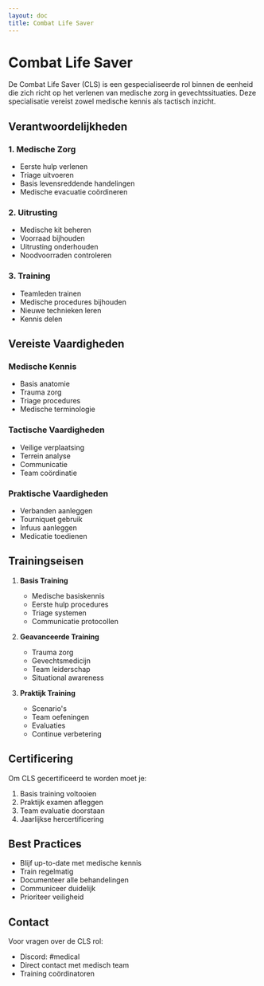 ```yaml
---
layout: doc
title: Combat Life Saver
---
```


# Combat Life Saver

De Combat Life Saver (CLS) is een gespecialiseerde rol binnen de eenheid die zich richt op het verlenen van medische zorg in gevechtssituaties. Deze specialisatie vereist zowel medische kennis als tactisch inzicht.

## Verantwoordelijkheden

### 1. Medische Zorg
- Eerste hulp verlenen
- Triage uitvoeren
- Basis levensreddende handelingen
- Medische evacuatie coördineren

### 2. Uitrusting
- Medische kit beheren
- Voorraad bijhouden
- Uitrusting onderhouden
- Noodvoorraden controleren

### 3. Training
- Teamleden trainen
- Medische procedures bijhouden
- Nieuwe technieken leren
- Kennis delen

## Vereiste Vaardigheden

### Medische Kennis
- Basis anatomie
- Trauma zorg
- Triage procedures
- Medische terminologie

### Tactische Vaardigheden
- Veilige verplaatsing
- Terrein analyse
- Communicatie
- Team coördinatie

### Praktische Vaardigheden
- Verbanden aanleggen
- Tourniquet gebruik
- Infuus aanleggen
- Medicatie toedienen

## Trainingseisen

1. **Basis Training**
   - Medische basiskennis
   - Eerste hulp procedures
   - Triage systemen
   - Communicatie protocollen

2. **Geavanceerde Training**
   - Trauma zorg
   - Gevechtsmedicijn
   - Team leiderschap
   - Situational awareness

3. **Praktijk Training**
   - Scenario's
   - Team oefeningen
   - Evaluaties
   - Continue verbetering

## Certificering

Om CLS gecertificeerd te worden moet je:
1. Basis training voltooien
2. Praktijk examen afleggen
3. Team evaluatie doorstaan
4. Jaarlijkse hercertificering

## Best Practices

- Blijf up-to-date met medische kennis
- Train regelmatig
- Documenteer alle behandelingen
- Communiceer duidelijk
- Prioriteer veiligheid

## Contact

Voor vragen over de CLS rol:
- Discord: #medical
- Direct contact met medisch team
- Training coördinatoren 